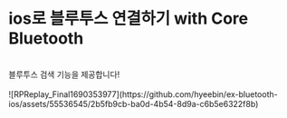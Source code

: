 # ios로 블루투스 연결하기 with Core Bluetooth
<br/>
블루투스 검색 기능을 제공합니다!
<br/>
<br/>
![RPReplay_Final1690353977](https://github.com/hyeebin/ex-bluetooth-ios/assets/55536545/2b5fb9cb-ba0d-4b54-8d9a-c6b5e6322f8b)
